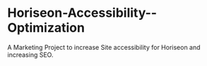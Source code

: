 # Horiseon-Accessibility--Optimization
A Marketing Project to increase Site accessibility for Horiseon and increasing SEO.
